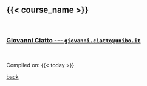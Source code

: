 
## {{< course_name >}}

<br>

### [Giovanni Ciatto --- `giovanni.ciatto@unibo.it`](mailto:giovanni.ciatto@unibo.it)

<br>

<!-- Compiled on: {{< today >}} --- [<i class="fa fa-print" aria-hidden="true"></i> printable version](?print-pdf&pdfSeparateFragments=false) -->
Compiled on: {{< today >}}

[<i class="fa fa-undo" aria-hidden="true"></i> back](..)
